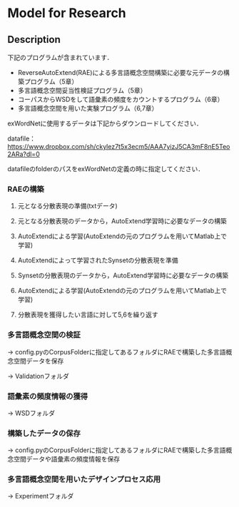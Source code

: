 # Model for Research

## Description
下記のプログラムが含まれています．

- ReverseAutoExtend(RAE)による多言語概念空間構築に必要な元データの構築プログラム（5章）
- 多言語概念空間妥当性検証プログラム（5章）
- コーパスからWSDをして語彙素の頻度をカウントするプログラム（6章）
- 多言語概念空間を用いた実験プログラム（6,7章）

exWordNetに使用するデータは下記からダウンロードしてください．

datafile：https://www.dropbox.com/sh/ckylez7t5x3ecm5/AAA7yizJ5CA3mF8nE5Teo2ARa?dl=0

datafileのfolderのパスをexWordNetの定義の時に指定してください．


### RAEの構築

1. 元となる分散表現の準備(txtデータ)

2. 元となる分散表現のデータから，AutoExtend学習時に必要なデータの構築

3. AutoExtendによる学習(AutoExtendの元のプログラムを用いてMatlab上で学習)

4. AutoExtendによって学習されたSynsetの分散表現を準備

5. Synsetの分散表現のデータから，AutoExtend学習時に必要なデータの構築

6. AutoExtendによる学習(AutoExtendの元のプログラムを用いてMatlab上で学習)

7. 分散表現を獲得したい言語に対して5,6を繰り返す

### 多言語概念空間の検証
-> config.pyのCorpusFolderに指定してあるフォルダにRAEで構築した多言語概念空間データを保存

-> Validationフォルダ

### 語彙素の頻度情報の獲得

-> WSDフォルダ

### 構築したデータの保存

-> config.pyのCorpusFolderに指定してあるフォルダにRAEで構築した多言語概念空間データや語彙素の頻度情報を保存

### 多言語概念空間を用いたデザインプロセス応用

-> Experimentフォルダ
